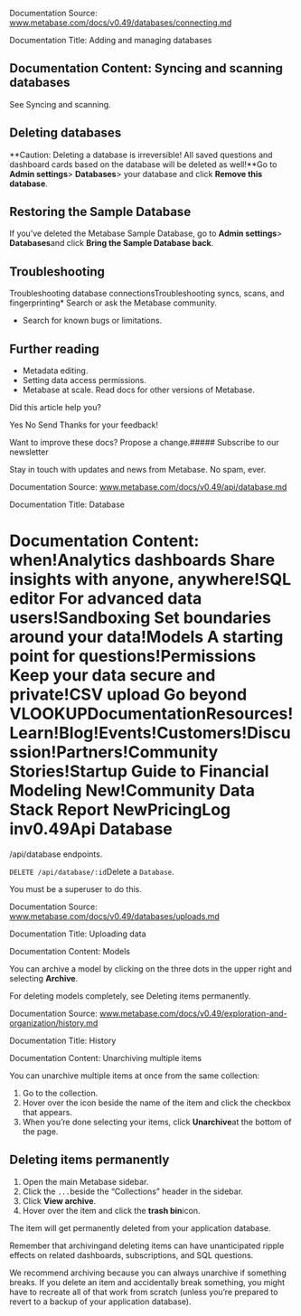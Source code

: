 Documentation Source:
www.metabase.com/docs/v0.49/databases/connecting.md

Documentation Title:
Adding and managing databases

Documentation Content:
Syncing and scanning databases
------------------------------

See Syncing and scanning.

Deleting databases
------------------

**Caution: Deleting a database is irreversible! All saved questions and dashboard cards based on the database will be deleted as well!**Go to **Admin settings**> **Databases**> your database and click **Remove this database**.

Restoring the Sample Database
-----------------------------

If you’ve deleted the Metabase Sample Database, go to **Admin settings**> **Databases**and click **Bring the Sample Database back**.

Troubleshooting
---------------

Troubleshooting database connectionsTroubleshooting syncs, scans, and fingerprinting* Search or ask the Metabase community.
* Search for known bugs or limitations.

Further reading
---------------

* Metadata editing.
* Setting data access permissions.
* Metabase at scale.
Read docs for other versions of Metabase.
 

Did this article help you?
 

Yes
 No
 Send
 Thanks for your feedback!

Want to improve these docs? Propose a change.##### Subscribe to our newsletter

Stay in touch with updates and news from Metabase. No spam, ever.



Documentation Source:
www.metabase.com/docs/v0.49/api/database.md

Documentation Title:
Database

Documentation Content:
when!Analytics dashboards
 Share insights with anyone, anywhere!SQL editor
 For advanced data users!Sandboxing
 Set boundaries around your data!Models
 A starting point for questions!Permissions
 Keep your data secure and private!CSV upload
 Go beyond VLOOKUPDocumentationResources!Learn!Blog!Events!Customers!Discussion!Partners!Community Stories!Startup Guide to Financial Modeling
 New!Community Data Stack Report
 NewPricingLog inv0.49Api
Database
========

/api/database endpoints.

`DELETE /api/database/:id`Delete a `Database`.

You must be a superuser to do this.



Documentation Source:
www.metabase.com/docs/v0.49/databases/uploads.md

Documentation Title:
Uploading data

Documentation Content:
Models

You can archive a model by clicking on the three dots in the upper right and selecting **Archive**.

For deleting models completely, see Deleting items permanently.



Documentation Source:
www.metabase.com/docs/v0.49/exploration-and-organization/history.md

Documentation Title:
History

Documentation Content:
Unarchiving multiple items

You can unarchive multiple items at once from the same collection:

1. Go to the collection.
2. Hover over the icon beside the name of the item and click the checkbox that appears.
3. When you’re done selecting your items, click **Unarchive**at the bottom of the page.

Deleting items permanently
--------------------------

1. Open the main Metabase sidebar.
2. Click the `...`beside the “Collections” header in the sidebar.
3. Click **View archive**.
4. Hover over the item and click the **trash bin**icon.

The item will get permanently deleted from your application database.

Remember that archivingand deleting items can have unanticipated ripple effects on related dashboards, subscriptions, and SQL questions.

We recommend archiving because you can always unarchive if something breaks. If you delete an item and accidentally break something, you might have to recreate all of that work from scratch (unless you’re prepared to revert to a backup of your application database).



